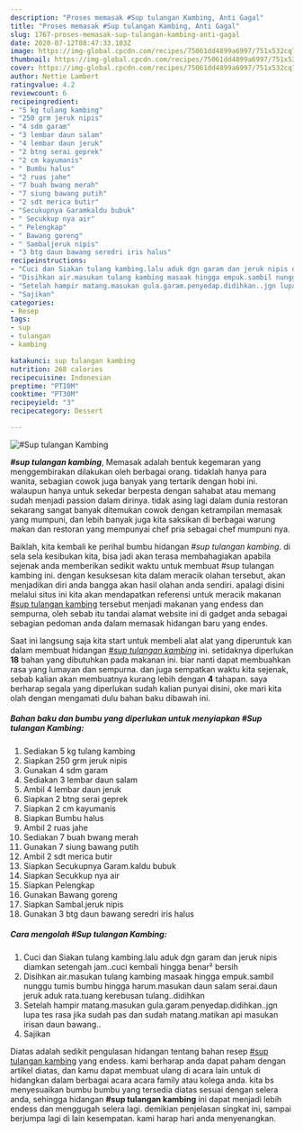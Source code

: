 ```yaml
---
description: "Proses memasak #Sup tulangan Kambing, Anti Gagal"
title: "Proses memasak #Sup tulangan Kambing, Anti Gagal"
slug: 1767-proses-memasak-sup-tulangan-kambing-anti-gagal
date: 2020-07-12T08:47:33.103Z
image: https://img-global.cpcdn.com/recipes/75061dd4899a6997/751x532cq70/sup-tulangan-kambing-foto-resep-utama.jpg
thumbnail: https://img-global.cpcdn.com/recipes/75061dd4899a6997/751x532cq70/sup-tulangan-kambing-foto-resep-utama.jpg
cover: https://img-global.cpcdn.com/recipes/75061dd4899a6997/751x532cq70/sup-tulangan-kambing-foto-resep-utama.jpg
author: Nettie Lambert
ratingvalue: 4.2
reviewcount: 6
recipeingredient:
- "5 kg tulang kambing"
- "250 grm jeruk nipis"
- "4 sdm garam"
- "3 lembar daun salam"
- "4 lembar daun jeruk"
- "2 btng serai geprek"
- "2 cm kayumanis"
- " Bumbu halus"
- "2 ruas jahe"
- "7 buah bwang merah"
- "7 siung bawang putih"
- "2 sdt merica butir"
- "Secukupnya Garamkaldu bubuk"
- " Secukkup nya air"
- " Pelengkap"
- " Bawang goreng"
- " Sambaljeruk nipis"
- "3 btg daun bawang seredri iris halus"
recipeinstructions:
- "Cuci dan Siakan tulang kambing.lalu aduk dgn garam dan jeruk nipis diamkan setengah jam..cuci kembali hingga benar² bersih"
- "Disihkan air.masukan tulang kambing masaak hingga empuk.sambil nunggu tumis bumbu hingga harum.masukan daun salam serai.daun jeruk aduk rata.tuang kerebusan tulang..didihkan"
- "Setelah hampir matang.masukan gula.garam.penyedap.didihkan..jgn lupa tes rasa jika sudah pas dan sudah matang.matikan api masukan irisan daun bawang.."
- "Sajikan"
categories:
- Resep
tags:
- sup
- tulangan
- kambing

katakunci: sup tulangan kambing 
nutrition: 268 calories
recipecuisine: Indonesian
preptime: "PT10M"
cooktime: "PT30M"
recipeyield: "3"
recipecategory: Dessert

---
```



![#Sup tulangan Kambing](https://img-global.cpcdn.com/recipes/75061dd4899a6997/751x532cq70/sup-tulangan-kambing-foto-resep-utama.jpg)

<b><i>#sup tulangan kambing</i></b>, Memasak adalah bentuk kegemaran yang menggembirakan dilakukan oleh berbagai orang. tidaklah hanya para wanita, sebagian cowok juga banyak yang tertarik dengan hobi ini. walaupun hanya untuk sekedar berpesta dengan sahabat atau memang sudah menjadi passion dalam dirinya. tidak asing lagi dalam dunia restoran sekarang sangat banyak ditemukan cowok dengan ketrampilan memasak yang mumpuni, dan lebih banyak juga kita saksikan di berbagai warung makan dan restoran yang mempunyai chef pria sebagai chef mumpuni nya.



Baiklah, kita kembali ke perihal bumbu hidangan <i>#sup tulangan kambing</i>. di sela sela kesibukan kita, bisa jadi akan terasa membahagiakan apabila sejenak anda memberikan sedikit waktu untuk membuat #sup tulangan kambing ini. dengan kesuksesan kita dalam meracik olahan tersebut, akan menjadikan diri anda bangga akan hasil olahan anda sendiri. apalagi disini melalui situs ini kita akan mendapatkan referensi untuk meracik makanan <u>#sup tulangan kambing</u> tersebut menjadi makanan yang endess dan sempurna, oleh sebab itu tandai alamat website ini di gadget anda sebagai sebagian pedoman anda dalam memasak hidangan baru yang endes.


Saat ini langsung saja kita start untuk membeli alat alat yang diperuntuk kan dalam membuat hidangan <u><i>#sup tulangan kambing</i></u> ini. setidaknya diperlukan <b>18</b> bahan yang dibutuhkan pada makanan ini. biar nanti dapat membuahkan rasa yang lumayan dan sempurna. dan juga sempatkan waktu kita sejenak, sebab kalian akan membuatnya kurang lebih dengan <b>4</b> tahapan. saya berharap segala yang diperlukan sudah kalian punyai disini, oke mari kita olah dengan mengamati dulu bahan baku dibawah ini.

<!--inarticleads1-->

##### Bahan baku dan bumbu yang diperlukan untuk menyiapkan #Sup tulangan Kambing:

1. Sediakan 5 kg tulang kambing
1. Siapkan 250 grm jeruk nipis
1. Gunakan 4 sdm garam
1. Sediakan 3 lembar daun salam
1. Ambil 4 lembar daun jeruk
1. Siapkan 2 btng serai geprek
1. Siapkan 2 cm kayumanis
1. Siapkan  Bumbu halus
1. Ambil 2 ruas jahe
1. Sediakan 7 buah bwang merah
1. Gunakan 7 siung bawang putih
1. Ambil 2 sdt merica butir
1. Siapkan Secukupnya Garam.kaldu bubuk
1. Siapkan  Secukkup nya air
1. Siapkan  Pelengkap
1. Gunakan  Bawang goreng
1. Siapkan  Sambal.jeruk nipis
1. Gunakan 3 btg daun bawang seredri iris halus




<!--inarticleads2-->

##### Cara mengolah #Sup tulangan Kambing:

1. Cuci dan Siakan tulang kambing.lalu aduk dgn garam dan jeruk nipis diamkan setengah jam..cuci kembali hingga benar² bersih
1. Disihkan air.masukan tulang kambing masaak hingga empuk.sambil nunggu tumis bumbu hingga harum.masukan daun salam serai.daun jeruk aduk rata.tuang kerebusan tulang..didihkan
1. Setelah hampir matang.masukan gula.garam.penyedap.didihkan..jgn lupa tes rasa jika sudah pas dan sudah matang.matikan api masukan irisan daun bawang..
1. Sajikan




Diatas adalah sedikit pengulasan hidangan tentang bahan resep <u>#sup tulangan kambing</u> yang endess. kami berharap anda dapat paham dengan artikel diatas, dan kamu dapat membuat ulang di acara lain untuk di hidangkan dalam berbagai acara acara family atau kolega anda. kita bs menyesuaikan bumbu bumbu yang tersedia diatas sesuai dengan selera anda, sehingga hidangan <b>#sup tulangan kambing</b> ini dapat menjadi lebih endess dan menggugah selera lagi. demikian penjelasan singkat ini, sampai berjumpa lagi di lain kesempatan. kami harap hari anda menyenangkan.
